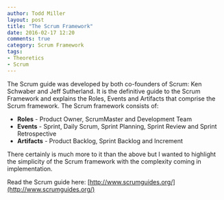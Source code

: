 ```yaml
---
author: Todd Miller 
layout: post
title: "The Scrum Framework"
date: 2016-02-17 12:20
comments: true
category: Scrum Framework
tags:
- Theoretics
- Scrum
---
```


The Scrum guide was developed by both co-founders of Scrum: Ken Schwaber and Jeff Sutherland. It is the definitive guide to the Scrum Framework and explains the Roles, Events and Artifacts that comprise the Scrum framework. The Scrum framework consists of:

+ **Roles** - Product Owner, ScrumMaster and Development Team
+ **Events** - Sprint, Daily Scrum, Sprint Planning, Sprint Review and Sprint Retrospective
+ **Artifacts** - Product Backlog, Sprint Backlog and Increment

There certainly is much more to it than the above but I wanted to highlight the simplicity of the Scrum framework with the complexity coming in implementation.

Read the Scrum guide here: [http://www.scrumguides.org/](http://www.scrumguides.org/)


